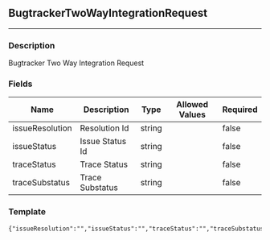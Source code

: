 ## BugtrackerTwoWayIntegrationRequest
---
### Description
Bugtracker Two Way Integration Request
### Fields
| Name | Description | Type | Allowed Values | Required |
| ---- | ----------- | ---- | -------------- | -------- |
| issueResolution | Resolution Id | string |  | false |
| issueStatus | Issue Status Id | string |  | false |
| traceStatus | Trace Status | string |  | false |
| traceSubstatus | Trace Substatus | string |  | false |
### Template
```
{"issueResolution":"","issueStatus":"","traceStatus":"","traceSubstatus":""}
```

